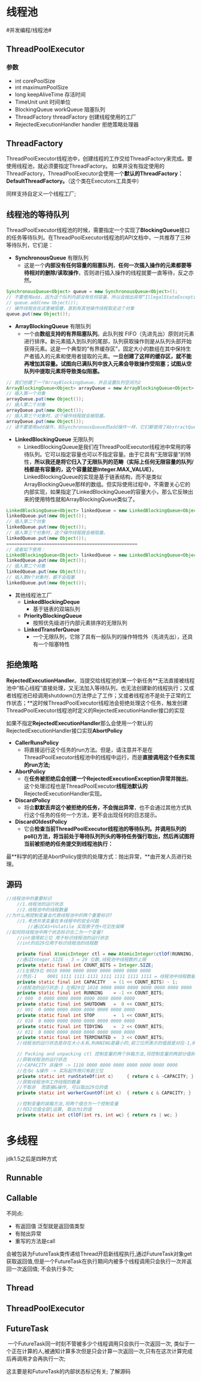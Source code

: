 # 线程池

\#并发编程/线程池#

## ThreadPoolExecutor

### 参数

- int corePoolSize
- int maximumPoolSize
- long keepAliveTime 存活时间
- TimeUnit unit 时间单位
- BlockingQueue workQueue 阻塞队列
- ThreadFactory threadFactory 创建线程使用的工厂
- RejectedExecutionHandler handler 拒绝策略处理器

## ThreadFactory

 ThreadPoolExecutor线程池中，创建线程的工作交给ThreadFactory来完成。要使用线程池，就必须要指定ThreadFactory。
 如果并没有指定使用的ThreadFactory，ThreadPoolExecutor会使用一个**默认的ThreadFactory：DefaultThreadFactory。**（这个类在Executors工具类中）

 同样支持自定义一个线程工厂;

## 线程池的等待队列

 ThreadPoolExecutor线程池的时候，需要指定一个实现了**BlockingQueue**接口的任务等待队列。在ThreadPoolExecutor线程池的API文档中，一共推荐了三种等待队列，它们是：

- **SynchronousQueue** 有限队列
  - 这是一个**内部没有任何容量的阻塞队列**，**任何一次插入操作的元素都要等待相对的删除/读取操作**，否则进行插入操作的线程就要一直等待，反之亦然。

```java
SynchronousQueue<Object> queue = new SynchronousQueue<Object>();
// 不要使用add，因为这个队列内部没有任何容量，所以会抛出异常“IllegalStateException”
// queue.add(new Object());
// 操作线程会在这里被阻塞，直到有其他操作线程取走这个对象
queue.put(new Object());
```

- **ArrayBlockingQueue** 有限队列
  - 一个由**数组支持的有界阻塞队列**。此队列按 FIFO（先进先出）原则对元素进行排序。新元素插入到队列的尾部，队列获取操作则是从队列头部开始获得元素。这是一个典型的“有界缓存区”，固定大小的数组在其中保持生产者插入的元素和使用者提取的元素。**一旦创建了这样的缓存区，就不能再增加其容量。试图向已满队列中放入元素会导致操作受阻塞；试图从空队列中提取元素将导致类似阻塞。**

```java
// 我们创建了一个ArrayBlockingQueue，并且设置队列空间为2
ArrayBlockingQueue<Object> arrayQueue = new ArrayBlockingQueue<Object>(2);
// 插入第一个对象
arrayQueue.put(new Object());
// 插入第二个对象
arrayQueue.put(new Object());
// 插入第三个对象时，这个操作线程就会被阻塞。
arrayQueue.put(new Object());
// 请不要使用add操作，和SynchronousQueue的add操作一样，它们都使用了AbstractQueue中的add实现
```

- **LinkedBlockingQueue** 无限队列
  - LinkedBlockingQueue是我们在ThreadPoolExecutor线程池中常用的等待队列。它可以指定容量也可以不指定容量。由于它具有“无限容量”的特性，**所以我还是将它归入了无限队列的范畴（实际上任何无限容量的队列/栈都是有容量的，这个容量就是Integer.MAX_VALUE）**。
    LinkedBlockingQueue的实现是基于链表结构，而不是类似ArrayBlockingQueue那样的数组。但实际使用过程中，不需要关心它的内部实现，如果指定了LinkedBlockingQueue的容量大小，那么它反映出来的使用特性就和ArrayBlockingQueue类似了。

```java
LinkedBlockingQueue<Object> linkedQueue = new LinkedBlockingQueue<Object>(2);
linkedQueue.put(new Object());
// 插入第二个对象
linkedQueue.put(new Object());
// 插入第三个对象时，这个操作线程就会被阻塞。
linkedQueue.put(new Object());
=================================================
// 或者如下使用：
LinkedBlockingQueue<Object> linkedQueue = new LinkedBlockingQueue<Object>();
linkedQueue.put(new Object());
// 插入第二个对象
linkedQueue.put(new Object());
// 插入第N个对象时，都不会阻塞
linkedQueue.put(new Object());
```

- 其他线程池工厂
  - **LinkedBlockingDeque** 
    - 基于链表的双端队列
  - **PriorityBlockingQueue**
    - 按照优先级进行内部元素排序的无限队列
  - **LinkedTransferQueue**
    - 一个无限队列，它除了具有一般队列的操作特性外（先进先出），还具有一个阻塞特性

## 拒绝策略

​	**RejectedExecutionHandler**。当提交给线程池的某一个新任务**无法直接被线程池中“核心线程”直接处理，又无法加入等待队列，也无法创建新的线程执行；又或者线程池已经调用shutdown()方法停止了工作；又或者线程池不是处于正常的工作状态；**这时候ThreadPoolExecutor线程池会拒绝处理这个任务，触发创建ThreadPoolExecutor线程池时定义的RejectedExecutionHandler接口的实现

​	如果不指定**RejectedExecutionHandler**那么会使用一个默认的RejectedExecutionHandler接口实现**AbortPolicy**

- **CallerRunsPolicy**	
  - 将直接运行这个任务的run方法。但是，请注意并不是在ThreadPoolExecutor线程池中的线程中运行，而是**直接调用这个任务实现的run方法;**
- **AbortPolicy**
  - 在**任务被拒绝后会创建一个RejectedExecutionException异常并抛出**。这个处理过程也是ThreadPoolExecutor**线程池默认的**RejectedExecutionHandler实现。
- **DiscardPolicy**
  - 将会**默默丢弃这个被拒绝的任务，不会抛出异常**，也不会通过其他方式执行这个任务的任何一个方法，更不会出现任何的日志提示。
- **DiscardOldestPolicy**
  - 它会**检查当前ThreadPoolExecutor线程池的等待队列。并调用队列的poll()方法，将当前处于等待队列列头的等待任务强行取出，然后再试图将当前被拒绝的任务提交到线程池执行：**

最**科学的的还是AbortPolicy提供的处理方式：抛出异常，**由开发人员进行处理。

## 源码

```java
//线程池中的重要标识
	//1.线程池的运行状态
	//2.线程池中的线程数量
//为什么用控制变量去代表线程池中的两个重要标识?
	//1.考虑共享变量在多线程中的安全问题
		//通过CAS+Volatile 实现原子性+可见性保障
//如何将线程池中两个状态标识合二为一个变量? 
	//int值得前三位 用于标识线程池的运行状态
	//int的后29位用于标识线程池的线程数

    private final AtomicInteger ctl = new AtomicInteger(ctlOf(RUNNING, 0));
    //通过Integer.SIZE - 3 = 29 位数,线程池中线程数的上限
    private static final int COUNT_BITS = Integer.SIZE;
    //1左移29位 0010 0000 0000 0000 0000 0000 0000 0000
    //然后-1    0001 1111 1111 1111 1111 1111 1111 1111 = 线程池中线程数最大值 CAPACITY 2^29-1
    private static final int CAPACITY   = (1 << COUNT_BITS) - 1;
	//线程池的运行状态-1 左移29位 1010 0000 0000 0000 0000 0000 0000 0000
    private static final int RUNNING    = -1 << COUNT_BITS;
    // 000  0 0000 0000 0000 0000 0000 0000 0000
    private static final int SHUTDOWN   =  0 << COUNT_BITS;
    // 001  0 0000 0000 0000 0000 0000 0000 0000
    private static final int STOP       =  1 << COUNT_BITS;
    // 010  0 0000 0000 0000 0000 0000 0000 0000
    private static final int TIDYING    =  2 << COUNT_BITS;
    // 011  0 0000 0000 0000 0000 0000 0000 0000
    private static final int TERMINATED =  3 << COUNT_BITS;
	//线程池的运行状态是存在大小关系,RUNNING是最小的,前三位所表示的值就是对应-1,0,1,2,3

    // Packing and unpacking ctl 控制变量的两个拆箱方法,将控制变量的两部分值拆分
	//获取线程池的运行状态 
	//~CAPACITY 非操作 -> 1110 0000 0000 0000 0000 0000 0000 0000
	//在与c &操作 -> 实际起作用只有前三位
    private static int runStateOf(int c)     { return c & ~CAPACITY; }
	//获取线程池中工作线程的数量
	//不取非  而直接&操作, 可以取出29位的值
    private static int workerCountOf(int c)  { return c & CAPACITY; }

	//控制变量的装箱方法,将两个值合为一个控制变量
	//将32位值全部|运算, 取出为1的值
    private static int ctlOf(int rs, int wc) { return rs | wc; }

```



# 多线程

jdk1.5之后是四种方式

##  Runnable



## Callable

不同点:

- 有返回值  泛型就是返回值类型
- 有抛出异常
- 重写的方法是call

会被包装为FutureTask类传递给Thread开启新线程执行,通过FutureTask对象get获取返回值,但是一个FutureTask在执行期间内被多个线程调用只会执行一次并返回一次返回值; 不会执行多次;

## Thread



## ThreadPoolExecutor



## FutureTask

​	一个FutureTask同一时刻不管被多少个线程调用只会执行一次返回一次, 类似于一个正在计算的人,被通知计算多次但是只会计算一次返回一次,只有在这次计算完成后再调用才会再执行一次;

这主要是和FutureTask的内部状态标记有关; 了解源码
